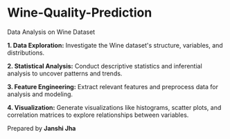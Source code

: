 # Wine-Quality-Prediction
Data Analysis on Wine Dataset 


**1. Data Exploration:** Investigate the Wine dataset's structure, variables, and 
distributions. 

**2. Statistical Analysis:** Conduct descriptive statistics and inferential analysis to uncover 
patterns and trends. 

**3. Feature Engineering:** Extract relevant features and preprocess data for analysis and 
modeling. 

**4. Visualization:** Generate visualizations like histograms, scatter plots, and correlation 
matrices to explore relationships between variables.



Prepared by **Janshi Jha**
